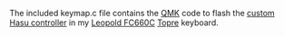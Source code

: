 The included keymap.c file contains the [QMK](https://qmk.fm) code to flash the [custom Hasu controller](https://1upkeyboards.com/shop/controllers/fc660c-controller/) in my [Leopold FC660C](https://deskthority.net/wiki/Leopold_FC660C) [Topre](https://en.wikipedia.org/wiki/Topre/) keyboard.
